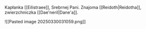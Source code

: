 Kapłanka [[Eilistraee]], Srebrnej Pani. Znajoma [[Reidoth|Reidotha]], zwierzchniczka [[Dae'neril|Dane'a]].

![[Pasted image 20250330031059.png]]